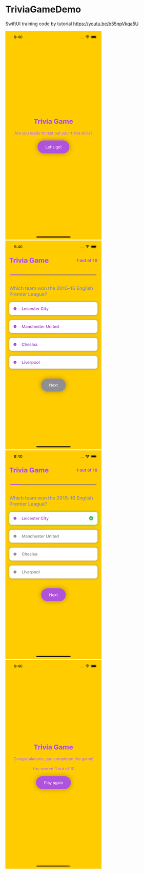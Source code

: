 # TriviaGameDemo

SwiftUI training code by tutorial https://youtu.be/b55npVkqa5U

![Screen1](screens/screen1.png)
![Screen2](screens/screen2.png)
![Screen3](screens/screen3.png)
![Screen4](screens/screen4.png)